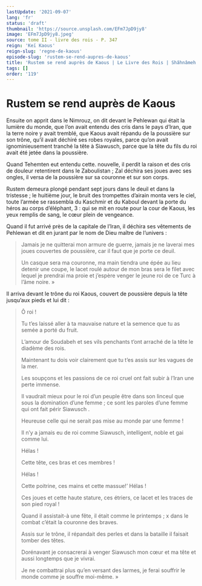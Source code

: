 ```yaml
---
lastUpdate: '2021-09-07'
lang: 'fr'
status: 'draft'
thumbnail: 'https://source.unsplash.com/EFm7JpD9jy8'
image: 'EFm7JpD9jy8.jpeg'
source: tome II - livre des rois - P. 347
reign: 'Keï Kaous'
reign-slug: 'regne-de-kaous'
episode-slug: 'rustem-se-rend-aupres-de-kaous'
title: 'Rustem se rend auprès de Kaous | Le Livre des Rois | Shâhnâmeh'
tags: []
order: '119'
---
```


<!-- LTeX: language=fr -->

# Rustem se rend auprès de Kaous

Ensuite on apprit dans le Nimrouz, on dit devant le Pehlewan qui était la lumière du monde, que l’on avait entendu des cris dans le pays d’Iran, que la terre noire y avait tremblé, que Kaous avait répandu de la poussière sur son trône, qu’il avait déchiré ses robes royales, parce qu’on avait ignominieusement tranché la tête à Siawusch, parce que la tête du fils du roi avait été jetée dans la poussière.

Quand Tehemten eut entendu cette. nouvelle, il perdit la raison et des cris de douleur retentirent dans le Zaboulistan ; Zal déchira ses joues avec ses ongles, il versa de la poussière sur sa couronne et sur son corps.

Rustem demeura plongé pendant sept jours dans le deuil et dans la tristesse ; le huitième jour, le bruit des trompettes d’airain monta vers le ciel, toute l’armée se rassembla du Kaschmir et du Kaboul devant la porte du héros au corps d’éléphant, 3 : qui se mit en route pour la cour de Kaous, les yeux remplis de sang, le cœur plein de vengeance.

Quand il fut arrivé près de la capitale de l’Iran, il déchira ses vêtements de Pehlewan et dit en jurant par le nom de Dieu maître de l’univers :

> Jamais je ne quitterai mon armure de guerre, jamais je ne laverai mes joues couvertes de poussière, car il faut que je porte ce deuil.
>
> Un casque sera ma couronne, ma main tiendra une épée au lieu detenir une coupe, le lacet roulé autour de mon bras sera le filet avec lequel je prendrai ma proie et j’espère venger le jeune roi de ce Turc à l’âme noire. »

Il arriva devant le trône du roi Kaous, couvert de poussière depuis la tête jusqu’aux pieds et lui dit :

> Ô roi !
>
> Tu t’es laissé aller à ta mauvaise nature et la semence que tu as semée a porté du fruit.
>
> L’amour de Soudabeh et ses vils penchants t’ont arraché de la tête le diadème des rois.
>
> Maintenant tu dois voir clairement que tu t’es assis sur les vagues de la mer.
>
> Les soupçons et les passions de ce roi cruel ont fait subir à l’Iran une perte immense.
>
> Il vaudrait mieux pour le roi d’un peuple être dans son linceul que sous la domination d’une femme ; ce sont les paroles d’une femme qui ont fait périr Siawusch .
>
> Heureuse celle qui ne serait pas mise au monde par une femme !
>
> Il n’y a jamais eu de roi comme Siawusch, intelligent, noble et gai comme lui.
>
> Hélas !
>
> Cette tête, ces bras et ces membres !
>
> Hélas !
>
> Cette poitrine, ces mains et cette massue!’ Hélas !
>
> Ces joues et cette haute stature, ces étriers, ce lacet et les traces de son pied royal !
>
> Quand il assistait-à une fête, il était comme le printemps ; x dans le combat c’était la couronne des braves.
>
> Assis sur le trône, il répandait des perles et dans la bataille il faisait tomber des têtes.
>
> Dorénavant je consacrerai à venger Siawusch mon cœur et ma tête et aussi longtemps que je vivrai.
>
> Je ne combattrai plus qu’en versant des larmes, je ferai souffrir le monde comme je souffre moi-même. »
